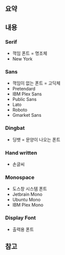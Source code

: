 ## 요약

## 내용
### Serif
- 꺽임 폰트 = 명조체
- New York

### Sans
- 꺽임이 없는 폰트 = 고딕체
- Pretendard
- IBM Plex Sans
- Public Sans
- Lato
- Roboto
- Gmarket Sans

### Dingbat
- 딩뱃 = 문양이 나오는 폰트

### Hand written
- 손글씨

### Monospace
- 도스창 시스템 폰트
- Jetbrain Mono
- Ubuntu Mono
- IBM Plex Mono

### Display Font
- 출력용 폰트

## 참고